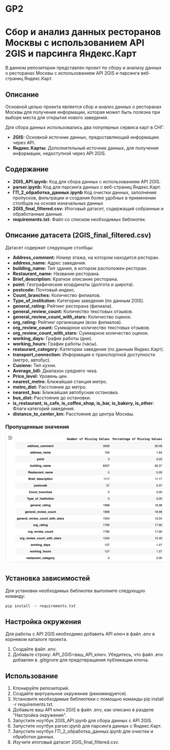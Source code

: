 # GP2
# Сбор и анализ данных ресторанов Москвы с использованием API 2GIS и парсинга Яндекс.Карт

В данном репозитории представлен проект по сбору и анализу данных о ресторанах Москвы с использованием API 2GIS и парсинга веб-страниц Яндекс.Карт.

## Описание

Основной целью проекта является сбор и анализ данных о ресторанах Москвы для получения информации, которая может быть полезна при выборе места для открытия нового заведения.

Для сбора данных использовались два популярных сервиса карт в СНГ:

* **2GIS:** Основной источник данных, предоставляющий информацию через API.
* **Яндекс.Карты:** Дополнительный источник данных, для получения информации, недоступной через API 2GIS.

## Содержание

* **2GIS_API.ipynb:** Код для сбора данных с использованием API 2GIS.
* **parser.ipynb:** Код для парсинга данных с веб-страниц Яндекс.Карт.
* **ГП_2_обработка_данных.ipynb** Код очистки данных, заполнения пропусков, фильтрации и создания более удобных в применении столбцов на основе изначальных данных
* **2GIS_final_filtered.csv:** Итоговый датасет, содержащий собранные и обработанные данные.
* **requirements.txt:** Файл со списком необходимых библиотек.

## Описание датасета (2GIS_final_filtered.csv)

Датасет содержит следующие столбцы:

* **Address_comment:** Номер этажа, на котором находится ресторан.
* **address_name:** Адрес заведения.
* **building_name:** Тип здания, в котором расположен ресторан.
* **Restaurant_name:** Название ресторана.
* **Brief_description:** Краткое описание ресторана.
* **point:** Географические координаты (долгота и широта).
* **postcode:** Почтовый индекс.
* **Count_branches:** Количество филиалов.
* **Type_of_institution:** Категории заведения (по данным 2GIS).
* **general_rating:** Рейтинг ресторана (филиала).
* **general_review_count:** Количество текстовых отзывов.
* **general_review_count_with_stars:** Количество оценок.
* **org_rating:** Рейтинг организации (всех филиалов).
* **org_review_count:** Суммарное количество текстовых отзывов.
* **org_review_count_with_stars:** Суммарное количество оценок.
* **working_days:** График работы (дни).
* **working_hours:** График работы (часы).
* **restaurant_category:** Категории заведения (по данным Яндекс.Карт).
* **transport_connection:** Информация о транспортной доступности (метро, автобус).
* **Cusiene:** Тип кухни.
* **Average_bill:** Диапазон среднего чека.
* **Price_level:** Уровень цен.
* **nearest_metro:** Ближайшая станция метро.
* **metro_dist:** Расстояние до метро.
* **nearest_bus:** Ближайшая автобусная остановка.
* **bus_dist:** Расстояние до остановки.
* **is_restaurant, is_cafe, is_coffee_shop, is_bar, is_bakery, is_other:** Флаги категорий заведения.
* **distance_to_center_km:** Расстояние до центра Москвы.

### Пропущенные значения
![Image alt](https://github.com/fdkovalevv/GP2/raw/develop/images/Диаграмма_пропусков.png)

## Установка зависимостей

Для установки необходимых библиотек выполните следующую команду:

```bash
pip install -r requirements.txt
```

## Настройка окружения
Для работы с API 2GIS необходимо добавить API ключ в файл .env в корневом каталоге проекта.

1. Создайте файл .env.
2. Добавьте строку: API_2GIS=ваш_API_ключ.
Убедитесь, что файл .env добавлен в .gitignore для предотвращения публикации ключа.

## Использование
1. Клонируйте репозиторий.
2. Создайте виртуальное окружение (рекомендуется).
3. Установите необходимые библиотеки с помощью команды pip install -r requirements.txt.
4. Добавьте ваш API ключ 2GIS в файл .env, как описано в разделе "Настройка окружения".
5. Запустите ноутбук 2GIS_API.ipynb для сбора данных с API 2GIS.
6. Запустите ноутбук parser.ipynb для парсинга данных с Яндекс.Карт.
7. Запустите ноутбук ГП_2_обработка_данных.ipynb для очистки и обработки данных.
8. Изучите итоговый датасет 2GIS_final_filtered.csv.